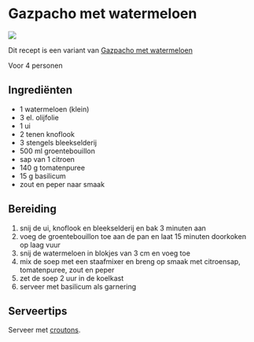 # Gazpacho met watermeloen

![](https://web.archive.org/web/20220619080018im_/https://recepten.lidl.nl/var/site/storage/images/_aliases/1440x495/1/2/4/1/321421-1-dut-NL/Gazpacho-met-watermeloen.jpg)

Dit recept is een variant van [Gazpacho met watermeloen](https://web.archive.org/web/20210123112628/https://recepten.lidl.nl/recept/gazpacho-met-watermeloen)

Voor 4 personen

## Ingrediënten

- 1 watermeloen (klein)
- 3 el. olijfolie
- 1 ui
- 2 tenen knoflook
- 3 stengels bleekselderij
- 500 ml groentebouillon
- sap van 1 citroen
- 140 g tomatenpuree
- 15 g basilicum
- zout en peper naar smaak

## Bereiding

 1. snij de ui, knoflook en bleekselderij en bak 3 minuten aan
 2. voeg de groentebouillon toe aan de pan en laat 15 minuten doorkoken op laag vuur
 3. snij de watermeloen in blokjes van 3 cm en voeg toe
 4. mix de soep met een staafmixer en breng op smaak met citroensap, tomatenpuree, zout en peper
 5. zet de soep 2 uur in de koelkast
 6. serveer met basilicum als garnering

## Serveertips

Serveer met [croutons](../snacks/croutons.md).
